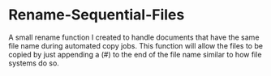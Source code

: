 # Rename-Sequential-Files

A small rename function I created to handle documents that have the same file name during automated copy jobs. This function will allow the files to be copied by just appending a (#) to the end of the file name similar to how file systems do so. 

